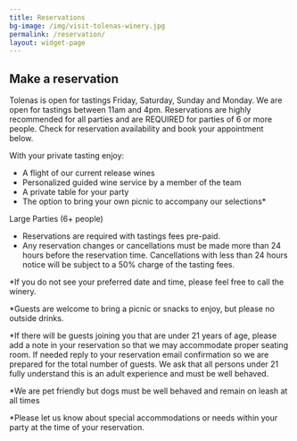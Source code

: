```yaml
---
title: Reservations
bg-image: /img/visit-tolenas-winery.jpg
permalink: /reservation/
layout: widget-page
---
```

## Make a reservation

Tolenas is open for tastings Friday, Saturday, Sunday and Monday. We are open for tastings between 11am and 4pm. Reservations are highly recommended for all parties and are REQUIRED for parties of 6 or more people. Check for reservation availability and book your appointment below.&nbsp;&nbsp;

With your private tasting enjoy:

* A flight of our current release wines
* Personalized guided wine service by a member of the team
* A private table for your party
* The option to bring your own picnic to accompany our selections\*

Large Parties (6+ people)

* Reservations are required with tastings fees pre-paid.
* Any reservation changes or cancellations must be made more than 24 hours before the reservation time. Cancellations with less than 24 hours notice will be subject to a 50% charge of the tasting fees.

\*If you do not see your preferred date and time, please feel free to call the winery.

\*Guests are welcome to bring a picnic or snacks to enjoy, but please no outside drinks.

\*If there will be guests joining you that are under 21 years of age, please add a note in your reservation so that we may accommodate proper seating room. If needed reply to your reservation email confirmation so we are prepared for the total number of guests. We ask that all persons under 21 fully understand this is an adult experience and must be well behaved.

\*We are pet friendly but dogs must be well behaved and remain on leash at all times

\*Please let us know about special accommodations or needs within your party at the time of your reservation.
